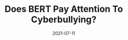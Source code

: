 ---
title: "Does BERT Pay Attention To Cyberbullying?"
collection: publications
type: "Conference Short Paper"
date: 2021-07-11
authors: "Fatma Elsafoury, Stamos Katsigiannis, Steven R. Wilson, and Naeem Ramzan"
venu: "SIGIR 2021"
paperurl: '/files/publications/2021/sigir_2021.pdf'
poster: '/files/publications/2021/Sigir_2021_Poster.pdf'
presentation: '/files/publications/2021/sigir_presentation.pdf'
bibtexurl: '/files/publications/2021/sigir.bib'
---